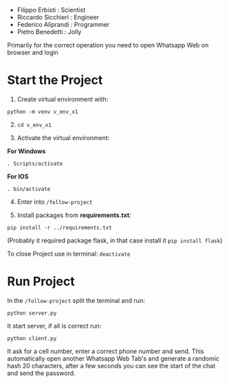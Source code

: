 - Filippo Erbisti : Scientist
- Riccardo Sicchieri : Engineer
- Federico Aliprandi : Programmer
- Pietro Benedetti : Jolly

Primarily for the correct operation you need to open Whatsapp Web on browser and login

# Start the Project

1. Create virtual environment with:
```
python -m venv v_env_x1
```

2. `cd v_env_x1`

3. Activate the virtual environment:

**For Windows**
```
. Scripts/activate
```

**For IOS**
```
. bin/activate
```

4. Enter into `/follow-project`

5. Install packages from **requirements.txt**:
```
pip install -r ../requirements.txt 
```

(Probably it required package flask, in that case install it ```pip install flask```)

To close Project use in terminal: ```deactivate```


# Run Project

In the `/follow-project` split the terminal and run:

```
python server.py
```

It start server, if all is correct run:

```
python client.py
```

It ask for a cell number, enter a correct phone number and send.
This automatically open another Whatsapp Web Tab's and generate a randomic hash 20 characters, 
after a few seconds you can see the start of the chat and send the password.